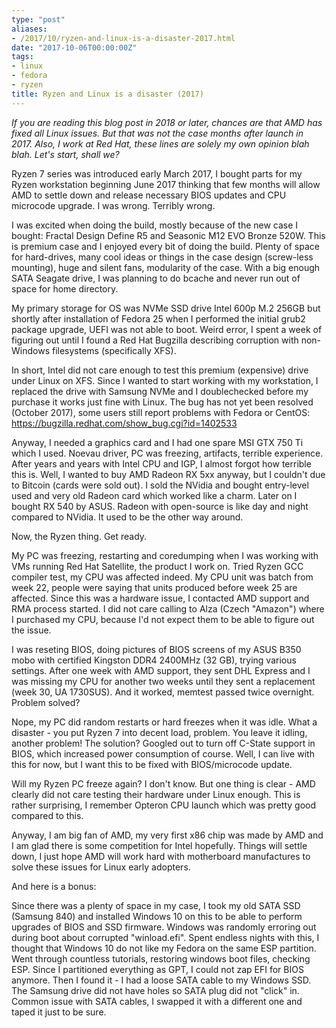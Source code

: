 ```yaml
---
type: "post"
aliases:
- /2017/10/ryzen-and-linux-is-a-disaster-2017.html
date: "2017-10-06T00:00:00Z"
tags:
- linux
- fedora
- ryzen
title: Ryzen and Linux is a disaster (2017)
---
```


*If you are reading this blog post in 2018 or later, chances are that AMD has
fixed all Linux issues. But that was not the case months after launch in 2017.
Also, I work at Red Hat, these lines are solely my own opinion blah blah.
Let's start, shall we?*

Ryzen 7 series was introduced early March 2017, I bought parts for my Ryzen
workstation beginning June 2017 thinking that few months will allow AMD to
settle down and release necessary BIOS updates and CPU microcode upgrade. I
was wrong. Terribly wrong.

I was excited when doing the build, mostly because of the new case I bought:
Fractal Design Define R5 and Seasonic M12 EVO Bronze 520W. This is premium
case and I enjoyed every bit of doing the build. Plenty of space for
hard-drives, many cool ideas or things in the case design (screw-less
mounting), huge and silent fans, modularity of the case. With a big enough
SATA Seagate drive, I was planning to do bcache and never run out of space for
home directory.

My primary storage for OS was NVMe SSD drive Intel 600p M.2 256GB but shortly
after installation of Fedora 25 when I performed the initial grub2 package
upgrade, UEFI was not able to boot. Weird error, I spent a week of figuring
out until I found a Red Hat Bugzilla describing corruption with non-Windows
filesystems (specifically XFS).

In short, Intel did not care enough to test this premium (expensive) drive
under Linux on XFS. Since I wanted to start working with my workstation, I
replaced the drive with Samsung NVMe and I doublechecked before my purchase it
works just fine with Linux. The bug has not yet been resolved (October 2017),
some users still report problems with Fedora or CentOS:
https://bugzilla.redhat.com/show_bug.cgi?id=1402533

Anyway, I needed a graphics card and I had one spare MSI GTX 750 Ti which I
used. Noevau driver, PC was freezing, artifacts, terrible experience. After
years and years with Intel CPU and IGP, I almost forgot how terrible this is.
Well, I wanted to buy AMD Radeon RX 5xx anyway, but I couldn't due to Bitcoin
(cards were sold out). I sold the NVidia and bought entry-level used and very
old Radeon card which worked like a charm. Later on I bought RX 540 by ASUS.
Radeon with open-source is like day and night compared to NVidia. It used to
be the other way around.

Now, the Ryzen thing. Get ready.

My PC was freezing, restarting and coredumping when I was working with VMs
running Red Hat Satellite, the product I work on. Tried Ryzen GCC compiler
test, my CPU was affected indeed. My CPU unit was batch from week 22, people
were saying that units produced before week 25 are affected. Since this was a
hardware issue, I contacted AMD support and RMA process started. I did not
care calling to Alza (Czech "Amazon") where I purchased my CPU, because I'd
not expect them to be able to figure out the issue.

I was reseting BIOS, doing pictures of BIOS screens of my ASUS B350 mobo with
certified Kingston DDR4 2400MHz (32 GB), trying various settings. After one
week with AMD support, they sent DHL Express and I was missing my CPU for
another two weeks until they sent a replacement (week 30, UA 1730SUS). And it
worked, memtest passed twice overnight. Problem solved?

Nope, my PC did random restarts or hard freezes when it was idle. What a
disaster - you put Ryzen 7 into decent load, problem. You leave it idling,
another problem! The solution? Googled out to turn off C-State support in
BIOS, which increased power consumption of course. Well, I can live with this
for now, but I want this to be fixed with BIOS/microcode update.

Will my Ryzen PC freeze again? I don't know. But one thing is clear - AMD
clearly did not care testing their hardware under Linux enough. This is rather
surprising, I remember Opteron CPU launch which was pretty good compared to
this.

Anyway, I am big fan of AMD, my very first x86 chip was made by AMD and I am
glad there is some competition for Intel hopefully. Things will settle down, I
just hope AMD will work hard with motherboard manufactures to solve these
issues for Linux early adopters.

And here is a bonus:

Since there was a plenty of space in my case, I took my old SATA SSD (Samsung
840) and installed Windows 10 on this to be able to perform upgrades of BIOS
and SSD firmware. Windows was randomly erroring out during boot about
corrupted "winload.efi". Spent endless nights with this, I thought that
Windows 10 do not like my Fedora on the same ESP partition. Went through
countless tutorials, restoring windows boot files, checking ESP. Since I
partitioned everything as GPT, I could not zap EFI for BIOS anymore. Then I
found it - I had a loose SATA cable to my Windows SSD. The Samsung drive did
not have holes so SATA plug did not "click" in. Common issue with SATA cables,
I swapped it with a different one and taped it just to be sure.

